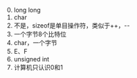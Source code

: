 0. long long
1. char
2. 不是，sizeof是单目操作符，类似于++，--
3. 一个字节8个比特位
4. char，一个字节
5. E、F
6. unsigned int 
7. 计算机只认识0和1

